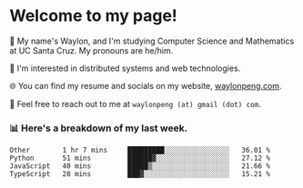 # Welcome to my page! 

👋 My name's Waylon, and I'm studying Computer Science and Mathematics at UC Santa Cruz. My pronouns are he/him. 

💭 I'm interested in distributed systems and web technologies.

🌐 You can find my resume and socials on my website, [waylonpeng.com](https://www.waylonpeng.com).

📧 Feel free to reach out to me at `waylonpeng (at) gmail (dot) com`.

### 📊 Here's a breakdown of my last week.

<!--START_SECTION:waka-->
```text
Other        1 hr 7 mins     █████████░░░░░░░░░░░░░░░░   36.01 % 
Python       51 mins         ██████▓░░░░░░░░░░░░░░░░░░   27.12 % 
JavaScript   40 mins         █████▒░░░░░░░░░░░░░░░░░░░   21.66 % 
TypeScript   28 mins         ███▓░░░░░░░░░░░░░░░░░░░░░   15.21 % 
```
<!--END_SECTION:waka-->
